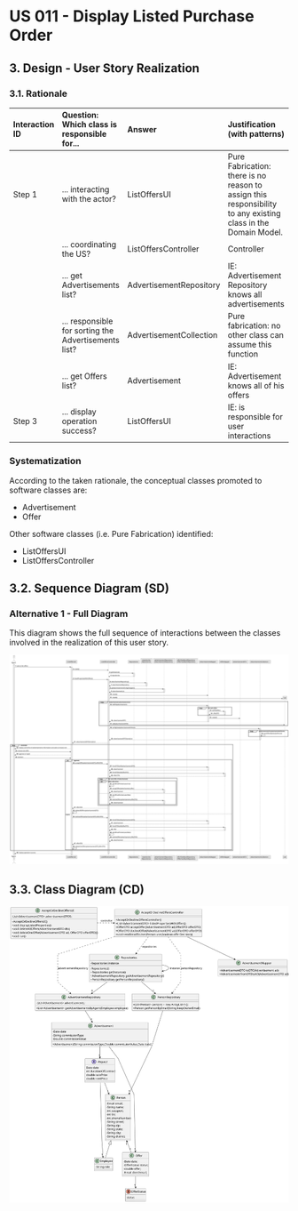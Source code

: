 # US 011 - Display Listed Purchase Order

## 3. Design - User Story Realization 

### 3.1. Rationale


| Interaction ID | Question: Which class is responsible for...          | Answer                  | Justification (with patterns)                                                                                 |
|:---------------|:-----------------------------------------------------|:------------------------|:--------------------------------------------------------------------------------------------------------------|
| Step 1         | ... interacting with the actor?                      | ListOffersUI            | Pure Fabrication: there is no reason to assign this responsibility to any existing class in the Domain Model. |
|                | ... coordinating the US?                             | ListOffersController    | Controller                                                                                                    |
|                | ... get Advertisements list?                         | AdvertisementRepository | IE: Advertisement Repository knows all advertisements                                                         |
|                | ... responsible for sorting the Advertisements list? | AdvertisementCollection | Pure fabrication: no other class can assume this function                                                     |
|                | ... get Offers list?                                 | Advertisement           | IE: Advertisement knows all of his offers                                                                     |
| Step 3         | ... display operation success?                       | ListOffersUI            | IE: is responsible for user interactions                                                                      | 

### Systematization ##

According to the taken rationale, the conceptual classes promoted to software classes are: 

 * Advertisement
 * Offer

Other software classes (i.e. Pure Fabrication) identified: 

 * ListOffersUI  
 * ListOffersController


## 3.2. Sequence Diagram (SD)

### Alternative 1 - Full Diagram

This diagram shows the full sequence of interactions between the classes involved in the realization of this user story.

![Sequence Diagram - Full](svg/us011-sequence-diagram-full.svg)



## 3.3. Class Diagram (CD)

![Class Diagram](svg/us011-class-diagram.svg)